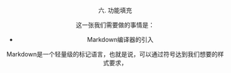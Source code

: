 <center>六. 功能填充<center>

这一张我们需要做的事情是：

* Markdown编译器的引入

Markdown是一个轻量级的标记语言，也就是说，可以通过符号达到我们想要的样式要求，
